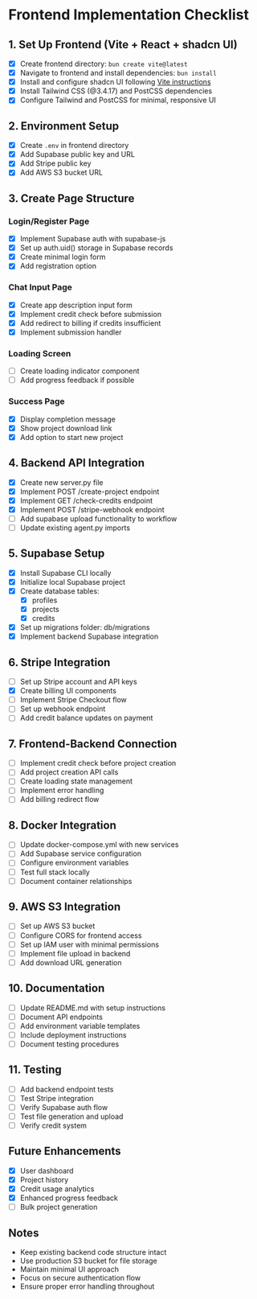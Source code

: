 # Frontend Implementation Checklist

## 1. Set Up Frontend (Vite + React + shadcn UI)
- [X] Create frontend directory: `bun create vite@latest`
- [X] Navigate to frontend and install dependencies: `bun install`
- [X] Install and configure shadcn UI following [Vite instructions](https://ui.shadcn.com/docs/installation/vite) 
- [X] Install Tailwind CSS (@3.4.17) and PostCSS dependencies
- [X] Configure Tailwind and PostCSS for minimal, responsive UI

## 2. Environment Setup
- [X] Create `.env` in frontend directory
- [X] Add Supabase public key and URL
- [X] Add Stripe public key
- [X] Add AWS S3 bucket URL

## 3. Create Page Structure
### Login/Register Page
- [X] Implement Supabase auth with supabase-js
- [X] Set up auth.uid() storage in Supabase records
- [X] Create minimal login form
- [X] Add registration option

### Chat Input Page
- [X] Create app description input form
- [X] Implement credit check before submission
- [X] Add redirect to billing if credits insufficient
- [X] Implement submission handler

### Loading Screen
- [ ] Create loading indicator component
- [ ] Add progress feedback if possible

### Success Page
- [X] Display completion message
- [X] Show project download link
- [X] Add option to start new project

## 4. Backend API Integration
- [X] Create new server.py file
- [X] Implement POST /create-project endpoint
- [X] Implement GET /check-credits endpoint
- [X] Implement POST /stripe-webhook endpoint
- [ ] Add supabase upload functionality to workflow
- [ ] Update existing agent.py imports

## 5. Supabase Setup
- [X] Install Supabase CLI locally
- [X] Initialize local Supabase project
- [X] Create database tables:
  - [X] profiles
  - [X] projects
  - [X] credits
- [X] Set up migrations folder: db/migrations
- [X] Implement backend Supabase integration

## 6. Stripe Integration
- [ ] Set up Stripe account and API keys
- [X] Create billing UI components
- [ ] Implement Stripe Checkout flow
- [ ] Set up webhook endpoint
- [ ] Add credit balance updates on payment

## 7. Frontend-Backend Connection
- [ ] Implement credit check before project creation
- [ ] Add project creation API calls
- [ ] Create loading state management
- [ ] Implement error handling
- [ ] Add billing redirect flow

## 8. Docker Integration
- [ ] Update docker-compose.yml with new services
- [ ] Add Supabase service configuration
- [ ] Configure environment variables
- [ ] Test full stack locally
- [ ] Document container relationships

## 9. AWS S3 Integration
- [ ] Set up AWS S3 bucket
- [ ] Configure CORS for frontend access
- [ ] Set up IAM user with minimal permissions
- [ ] Implement file upload in backend
- [ ] Add download URL generation

## 10. Documentation
- [ ] Update README.md with setup instructions
- [ ] Document API endpoints
- [ ] Add environment variable templates
- [ ] Include deployment instructions
- [ ] Document testing procedures

## 11. Testing
- [ ] Add backend endpoint tests
- [ ] Test Stripe integration
- [ ] Verify Supabase auth flow
- [ ] Test file generation and upload
- [ ] Verify credit system

## Future Enhancements
- [X] User dashboard
- [X] Project history
- [X] Credit usage analytics
- [X] Enhanced progress feedback
- [ ] Bulk project generation

## Notes
- Keep existing backend code structure intact
- Use production S3 bucket for file storage
- Maintain minimal UI approach
- Focus on secure authentication flow
- Ensure proper error handling throughout 